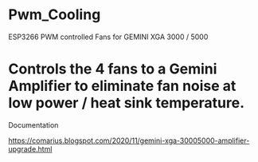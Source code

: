 # Pwm_Cooling
ESP3266 PWM controlled Fans for  GEMINI XGA 3000 / 5000

# Controls the 4 fans to a Gemini Amplifier to eliminate fan noise at low power / heat sink temperature.


Documentation

https://comarius.blogspot.com/2020/11/gemini-xga-30005000-amplifier-upgrade.html

